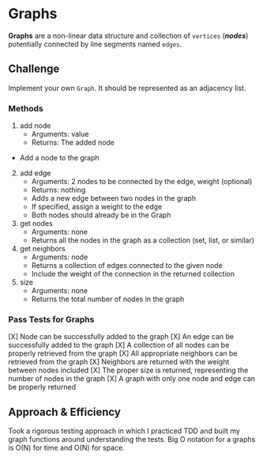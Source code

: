 # Graphs

**Graphs** are a non-linear data structure and collection of `vertices` (***nodes***) potentially connected by line segments named `edges`.


## Challenge

Implement your own `Graph`. It should be represented as an adjacency list.

### Methods
1. add node
   - Arguments: value
   - Returns: The added node
- Add a node to the graph
2. add edge
   - Arguments: 2 nodes to be connected by the edge, weight (optional)
   - Returns: nothing
   - Adds a new edge between two nodes in the graph
   - If specified, assign a weight to the edge
   - Both nodes should already be in the Graph
3. get nodes
   - Arguments: none
   - Returns all the nodes in the graph as a collection (set, list, or similar)
4. get neighbors
   - Arguments: node
   - Returns a collection of edges connected to the given node
   - Include the weight of the connection in the returned collection
5. size
   - Arguments: none
   - Returns the total number of nodes in the graph

### Pass Tests for Graphs

[X] Node can be successfully added to the graph
[X] An edge can be successfully added to the graph
[X] A collection of all nodes can be properly retrieved from the graph
[X] All appropriate neighbors can be retrieved from the graph
[X] Neighbors are returned with the weight between nodes included
[X] The proper size is returned, representing the number of nodes in the graph
[X] A graph with only one node and edge can be properly returned

## Approach & Efficiency

Took a rigorous testing approach in which I practiced TDD and built my graph functions around understanding the tests.
Big O notation for a graphs is O(N) for time and O(N) for space.


